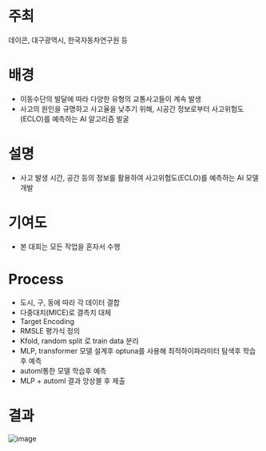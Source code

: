 # 주최
데이콘, 대구광역시, 한국자동차연구원 등

# 배경
- 이동수단의 발달에 따라 다양한 유형의 교통사고들이 계속 발생
- 사고의 원인을 규명하고 사고율을 낮추기 위해, 시공간 정보로부터 사고위험도(ECLO)를 예측하는 AI 알고리즘 발굴
  
# 설명
- 사고 발생 시간, 공간 등의 정보를 활용하여 사고위험도(ECLO)를 예측하는 AI 모델 개발

# 기여도
- 본 대회는 모든 작업을 혼자서 수행

# Process
- 도시, 구, 동에 따라 각 데이터 결합
- 다중대치(MICE)로 결측치 대체
- Target Encoding
- RMSLE 평가식 정의
- Kfold, random split 로 train data 분리
- MLP, transformer 모델 설계후 optuna를 사용해 최적하이파라미터 탐색후 학습후 예측
- automl통한 모델 학습후 예측
- MLP + automl 결과 앙상블 후 제출
  
# 결과
![image](https://github.com/user-attachments/assets/dfa4d138-8609-4e11-9e2f-05aaf1f59501)

